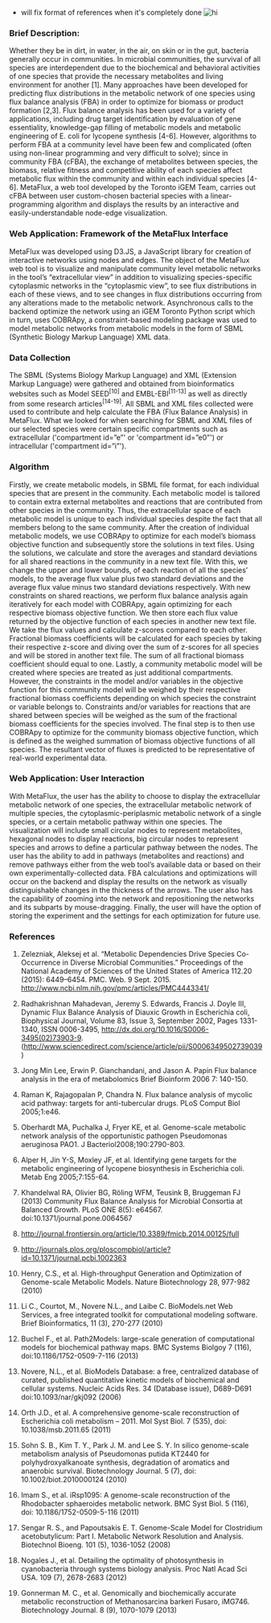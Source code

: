 * will fix format of  references when it's completely done
 ![hi]()

### Brief Description:

Whether they be in dirt, in water, in the air, on skin or in the gut, bacteria
generally occur in communities. In microbial communities, the survival of all
species are interdependent due to the biochemical and behavioral activities of
one species that provide the necessary metabolites and living environment for
another [1]. Many approaches have been developed for predicting flux
distributions in the metabolic network of one species using flux balance
analysis (FBA) in order to optimize for biomass or product formation [2,3]. Flux
balance analysis has been used for a variety of applications, including drug
target identification by evaluation of gene essentiality, knowledge-gap filling
of metabolic models and metabolic engineering of E. coli for lycopene synthesis
[4-6]. However, algorithms to perform FBA at a community level have been few and
complicated (often using non-linear programming and very difficult to solve);
since in community FBA (cFBA), the exchange of metabolites between species, the
biomass, relative fitness and competitive ability of each species affect
metabolic flux within the community and within each individual species [4-6].
MetaFlux, a web tool developed by the Toronto iGEM Team, carries out cFBA
between user custom-chosen bacterial species with a linear-programming algorithm
and displays the results by an interactive and easily-understandable node-edge
visualization.

### Web Application: Framework of the MetaFlux Interface

MetaFlux was developed using D3.JS, a JavaScript library for creation of
interactive networks using nodes and edges. The object of the MetaFlux web tool
is to visualize and manipulate community level metabolic networks in the tool’s
“extracellular view” in addition to visualizing species-specific cytoplasmic
networks in the “cytoplasmic view”, to see flux distributions in each of these
views, and to see changes in flux distributions occurring from any alterations
made to the metabolic network. Asynchronous calls to the backend optimize the
network using an iGEM Toronto Python script which in turn, uses COBRApy, a
constraint-based modeling package was used to model metabolic networks from
metabolic models in the form of SBML (Synthetic Biology Markup Language) XML
data.

### Data Collection

The SBML (Systems Biology Markup Language) and XML (Extension Markup Language) were gathered and obtained from bioinformatics websites such as Model SEED<sup>[10]</sup> and EMBL-EBI<sup>[11-13]</sup> as well as directly from some research articles<sup>[14-19]</sup>. All SBML and XML files collected were used to contribute and help calculate the FBA (Flux Balance Analysis) in MetaFlux. What we looked for when searching for SBML and XML files of our selected species were certain specific compartments such as extracellular ('compartment id=”e”' or 'compartment id=”e0”') or intracellular ('compartment id=”i”').

### Algorithm

Firstly, we create metabolic models, in SBML file format, for each individual
species that are present in the community. Each metabolic model is tailored to
contain extra external metabolites and reactions that are contributed from other
species in the community. Thus, the extracellular space of each metabolic model
is unique to each individual species despite the fact that all members belong to
the same community. After the creation of individual metabolic models, we use
COBRApy to optimize for each model’s biomass objective function and subsequently
store the solutions in text files. Using the solutions, we calculate and store
the averages and standard deviations for all shared reactions in the community
in a new text file. With this, we change the upper and lower bounds, of each
reaction of all the species’ models, to the average flux value plus two standard
deviations and the average flux value minus two standard deviations
respectively. With new constraints on shared reactions, we perform flux balance
analysis again iteratively for each model with COBRApy, again optimizing for
each respective biomass objective function. We then store each flux value
returned by the objective function of each species in another new text file. We
take the flux values and calculate z-scores compared to each other. Fractional
biomass coefficients will be calculated for each species by taking their
respective z-score and diving over the sum of z-scores for all species and will
be stored in another text file. The sum of all fractional biomass coefficient
should equal to one. Lastly, a community metabolic model will be created where
species are treated as just additional compartments. However, the constraints in
the model and/or variables in the objective function for this community model
will be weighed by their respective fractional biomass coefficients depending on
which species the constraint or variable belongs to. Constraints and/or
variables for reactions that are shared between species will be weighed as the
sum of the fractional biomass coefficients for the species involved. The final
step is to then use COBRApy to optimize for the community biomass objective
function, which is defined as the weighed summation of biomass objective
functions of all species. The resultant vector of fluxes is predicted to be
representative of real-world experimental data.  

### Web Application: User Interaction

With MetaFlux, the user has the ability to choose to display the extracellular
metabolic network of one species, the extracellular metabolic network of
multiple species, the cytoplasmic-periplasmic metabolic network of a single
species, or a certain metabolic pathway within one species. The visualization
will include small circular nodes to represent metabolites, hexagonal nodes to
display reactions, big circular nodes to represent species and arrows to define
a particular pathway between the nodes. The user has the ability to add in
pathways (metabolites and reactions) and remove pathways either from the web
tool’s available data or based on their own experimentally-collected data. FBA
calculations and optimizations will occur on the backend and display the results
on the network as visually distinguishable changes in the thickness of the
arrows. The user also has the capability of zooming into the network and
repositioning the networks and its subparts by mouse-dragging. Finally, the user
will have the option of storing the experiment and the settings for each
optimization for future use.

### References

1. Zelezniak, Aleksej et al. “Metabolic Dependencies Drive Species Co-Occurrence in Diverse Microbial Communities.” Proceedings of the National Academy of Sciences of the United States of America 112.20 (2015): 6449–6454. PMC. Web. 9 Sept. 2015. http://www.ncbi.nlm.nih.gov/pmc/articles/PMC4443341/
2. Radhakrishnan Mahadevan, Jeremy S. Edwards, Francis J. Doyle III, Dynamic Flux Balance Analysis of Diauxic Growth in Escherichia coli, Biophysical Journal, Volume 83, Issue 3, September 2002, Pages 1331-1340, ISSN 0006-3495, http://dx.doi.org/10.1016/S0006-3495(02)73903-9.
(http://www.sciencedirect.com/science/article/pii/S0006349502739039)

3. Jong Min Lee, Erwin P. Gianchandani, and Jason A. Papin
Flux balance analysis in the era of metabolomics
Brief Bioinform 2006 7: 140-150.

4. Raman K, Rajagopalan P, Chandra N. Flux balance analysis of mycolic acid pathway: targets for anti-tubercular drugs. PLoS Comput Biol 2005;1:e46.

5. Oberhardt MA, Puchalka J, Fryer KE, et al. Genome-scale metabolic network analysis of the opportunistic pathogen Pseudomonas aeruginosa PAO1. J Bacteriol2008;190:2790-803.

6. Alper H, Jin Y-S, Moxley JF, et al. Identifying gene targets for the metabolic engineering of lycopene biosynthesis in Escherichia coli. Metab Eng 2005;7:155-64.
7. Khandelwal RA, Olivier BG, Röling WFM, Teusink B, Bruggeman FJ (2013) Community Flux Balance Analysis for Microbial Consortia at Balanced Growth. PLoS ONE 8(5): e64567. doi:10.1371/journal.pone.0064567
8. http://journal.frontiersin.org/article/10.3389/fmicb.2014.00125/full
9. http://journals.plos.org/ploscompbiol/article?id=10.1371/journal.pcbi.1002363
10. Henry, C.S., et al. High-throughput Generation and Optimization of Genome-scale Metabolic Models. Nature Biotechnology 28, 977-982 (2010)
11. Li C., Courtot, M., Novere N.L., and Laibe C. BioModels.net Web Services, a free integrated toolkit for computational modeling software. Brief Bioinformatics, 11 (3), 270-277 (2010)
12. Buchel F., et al. Path2Models: large-scale generation of computational models for biochemical pathway maps. BMC Systems Biolgoy 7 (116), doi:10.1186/1752-0509-7-116 (2013)
13. Novere, N.L., et al. BioModels Database: a free, centralized database of curated, published quantitative kinetic models of biochemical and cellular systems. Nucleic Acids Res. 34 (Database issue), D689-D691 doi:10.1093/nar/gkj092 (2006)
14. Orth J.D., et al. A comprehensive genome-scale reconstruction of Escherichia coli metabolism – 2011. Mol Syst Biol. 7 (535), doi: 10.1038/msb.2011.65 (2011)
15. Sohn S. B., Kim T. Y., Park J. M. and Lee S. Y. In silico genome-scale metabolism analysis of Pseudomonas putida KT2440 for polyhydroxyalkanoate synthesis, degradation of aromatics and anaerobic survival. Biotechnology Journal. 5 (7), doi: 10.1002/biot.2010000124 (2010)
16. Imam S., et al. iRsp1095: A genome-scale reconstruction of the Rhodobacter sphaeroides metabolic network. BMC Syst Biol. 5 (116), doi: 10.1186/1752-0509-5-116 (2011)
17. Sengar R. S., and Papoutsakis E. T. Genome-Scale Model for Clostridium acetobutylicum: Part I. Metabolic Network Resolution and Analysis. Biotechnol Bioeng. 101 (5), 1036-1052 (2008)
18. Nogales J., et al. Detailing the optimality of photosynthesis in cyanobacteria through systems biology analysis. Proc Natl Acad Sci USA. 109 (7), 2678-2683 (2012)
18. Gonnerman M. C., et al. Genomically and biochemically accurate metabolic reconstruction of Methanosarcina barkeri Fusaro, iMG746. Biotechnology Journal. 8 (9), 1070-1079 (2013)

